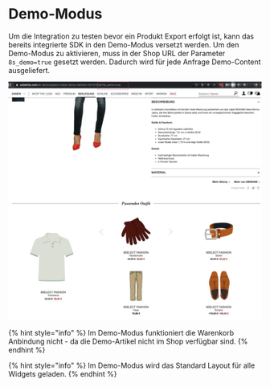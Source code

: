 # Demo-Modus

Um die Integration zu testen bevor ein Produkt Export erfolgt ist, kann das bereits integrierte SDK in den Demo-Modus versetzt werden. Um den Demo-Modus zu aktivieren, muss in der Shop URL der Parameter `8s_demo=true` gesetzt werden. Dadurch wird für jede Anfrage Demo-Content ausgeliefert.

![](../.gitbook/assets/demo-mode.jpg)

{% hint style="info" %}
Im Demo-Modus funktioniert die Warenkorb Anbindung nicht - da die Demo-Artikel nicht im Shop verfügbar sind.
{% endhint %}

{% hint style="info" %}
Im Demo-Modus wird das Standard Layout für alle Widgets geladen.
{% endhint %}

